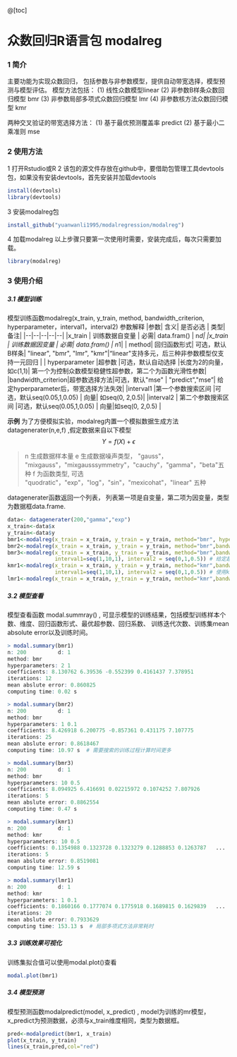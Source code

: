 @[toc]
#  众数回归R语言包 modalreg 
### 1 简介  
主要功能为实现众数回归， 包括参数与非参数模型，提供自动带宽选择，模型预测与模型评估。 
模型方法包括：
(1) 线性众数模型linear
(2) 非参数B样条众数回归模型 bmr
(3) 非参数局部多项式众数回归模型 lmr
(4) 非参数核方法众数回归模型  kmr

两种交叉验证的带宽选择方法： 
(1) 基于最优预测覆盖率 predict
(2) 基于最小二乘准则  mse
### 2 使用方法  
1 打开Rstudio或R 
2 该包的源文件存放在github中，要借助包管理工具devtools包，如果没有安装devtools，首先安装并加载devtools 
```r
install(devtools)
library(devtools)
```
3 安装modalreg包
```r
install_github("yuanwanli1995/modalregression/modalreg") 
```
4 加载modalreg
以上步骤只要第一次使用时需要，安装完成后，每次只需要加载。 
```r
library(modalreg)
```
###  3 使用介绍 
#####  3.1 模型训练 
模型训练函数modalreg(x_train, y_train, method, bandwidth_criterion, hyperparameter，interval1，interval2)
参数解释
|参数| 含义| 是否必选 | 类型| 备注|
|--|--|--|--|--|
|x_train | 训练数据自变量  | 必需| data.fram()  | n*d|
|x_train | 训练数据因变量  | 必需| data.fram()  | n*1|
| method| 回归函数形式| 可选，默认B样条| "linear", "bmr", "lmr", "kmr"|“linear"支持多元，后三种非参数模型仅支持一元回归 | 
| hyperparameter |超参数 |可选，默认自动选择 |长度为2的向量，如c(1,1)|  第一个为控制众数模型稳健性超参数，第二个为函数光滑性参数| 
|bandwidth_criterion|超参数选择方法|可选，默认"mse" | "predict","mse”| 给定hyperparameter后，带宽选择方法失效| 
|interval1 |第一个参数搜索区间 |可选，默认seq(0.05,1,0.05) | 向量| 如seq(0, 2,0.5)| 
|interval2 | 第二个参数搜索区间 |可选，默认seq(0.05,1,0.05) | 向量|如seq(0, 2,0.5) | 

**示例**
为了方便模拟实验，modalreg内置一个模拟数据生成方法datagenerater(n,e,f) ,假定数据来自以下模型 
$$Y  = f(X)+\epsilon$$
> n 生成数据样本量 
> e 生成数据噪声类型， "gauss"， "mixgauss"，"mixgausssymmetry"，"cauchy"，"gamma"，"beta"五种 
> f 为函数类型, 可选 "quodratic"，"exp"，"log"，"sin"，"mexicohat"，"linear" 五种

datagenerater函数返回一个列表， 列表第一项是自变量，第二项为因变量，类型为数据框data.frame.
```r
data<- datagenerater(200,"gamma","exp")
x_train<-data$x
y_train<-data$y
bmr1<-modalreg(x_train = x_train, y_train = y_train, method="bmr", hyperparameters=c(2,1)) # 给定超参数
bmr2<-modalreg(x_train = x_train, y_train = y_train, method="bmr",bandwidth_criterion="predict") #给定选择准则
bmr3<-modalreg(x_train = x_train, y_train = y_train, method="bmr",bandwidth_criterion="predict",
               interval1=seq(1,10,1), interval2 = seq(0,1,0.5)) # 给定超参数搜索区间 
kmr1<-modalreg(x_train = x_train, y_train = y_train, method="kmr",bandwidth_criterion="mse",
               interval1=seq(1,10,1), interval2 = seq(0,1,0.5)) # 使用kmr方法 
lmr1<-modalreg(x_train = x_train, y_train = y_train, method="kmr",bandwidth_criterion="mse")# 使用lmr方法 
```
#####  3.2 模型查看 
模型查看函数 modal.summray() , 可显示模型的训练结果，包括模型训练样本个数、维度、回归函数形式、最优超参数、回归系数、 训练迭代次数、训练集mean absolute error以及训练时间。 

```r
> modal.summary(bmr1)
n: 200          d: 1 
method: bmr 
hyperparameters: 2 1 
coefficients: 8.130762 6.39536 -0.552399 0.4161437 7.378951 
iterations: 12 
mean abslute error: 0.860825 
computing time: 0.02 s 

> modal.summary(bmr2)
n: 200          d: 1 
method: bmr 
hyperparameters: 1 0.1 
coefficients: 8.426918 6.200775 -0.857361 0.431175 7.107775 
iterations: 25 
mean abslute error: 0.8618467 
computing time: 10.97 s  # 需要搜索的训练过程计算时间更多

> modal.summary(bmr3)
n: 200          d: 1 
method: bmr 
hyperparameters: 10 0.5 
coefficients: 8.094925 6.416691 0.02215972 0.1074252 7.807926 
iterations: 5 
mean abslute error: 0.8862554 
computing time: 0.47 s 

> modal.summary(kmr1)
n: 200          d: 1 
method: kmr 
hyperparameters: 10 0.5 
coefficients: 0.1354988 0.1323728 0.1323279 0.1288853 0.1263787   ...  # 核方法有n个系数， 系数的解释性不强，只展示前五个
iterations: 5 
mean abslute error: 0.8519081 
computing time: 12.59 s  

> modal.summary(lmr1)
n: 200          d: 1 
method: kmr 
hyperparameters: 1 0.1 
coefficients: 0.1860166 0.1777074 0.1775918 0.1689815 0.1629839   ...
iterations: 20 
mean abslute error: 0.7933629 
computing time: 153.13 s  # 局部多项式方法非常耗时 
```
#####  3.3 训练效果可视化
训练集拟合值可以使用modal.plot()查看 

```r
modal.plot(bmr1) 
```

#####  3.4 模型预测
模型预测函数modalpredict(model, x_predict) , model为训练的mr模型， x_predict为预测数据，必须与x_train维度相同，类型为数据框。

```r
pred<-modalpredict(bmr1, x_train)
plot(x_train, y_train)
lines(x_train,pred,col="red")
```
